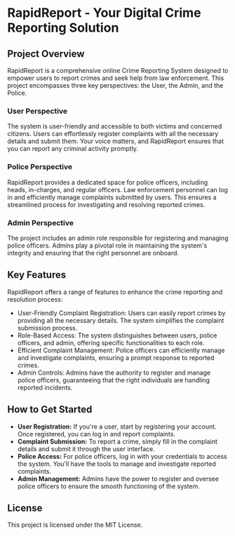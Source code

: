 # RapidReport - Your Digital Crime Reporting Solution

## Project Overview
RapidReport is a comprehensive online Crime Reporting System designed to empower users to report crimes and seek help from law enforcement. This project encompasses three key perspectives: the User, the Admin, and the Police.

### User Perspective
The system is user-friendly and accessible to both victims and concerned citizens. Users can effortlessly register complaints with all the necessary details and submit them. Your voice matters, and RapidReport ensures that you can report any criminal activity promptly.

### Police Perspective
RapidReport provides a dedicated space for police officers, including heads, in-charges, and regular officers. Law enforcement personnel can log in and efficiently manage complaints submitted by users. This ensures a streamlined process for investigating and resolving reported crimes.

### Admin Perspective
The project includes an admin role responsible for registering and managing police officers. Admins play a pivotal role in maintaining the system's integrity and ensuring that the right personnel are onboard.

## Key Features
RapidReport offers a range of features to enhance the crime reporting and resolution process:

- User-Friendly Complaint Registration: Users can easily report crimes by providing all the necessary details. The system simplifies the complaint submission process.
- Role-Based Access: The system distinguishes between users, police officers, and admin, offering specific functionalities to each role.
- Efficient Complaint Management: Police officers can efficiently manage and investigate complaints, ensuring a prompt response to reported crimes.
- Admin Controls: Admins have the authority to register and manage police officers, guaranteeing that the right individuals are handling reported incidents.

## How to Get Started
- **User Registration:** If you're a user, start by registering your account. Once registered, you can log in and report complaints.
- **Complaint Submission:** To report a crime, simply fill in the complaint details and submit it through the user interface.
- **Police Access:** For police officers, log in with your credentials to access the system. You'll have the tools to manage and investigate reported complaints.
- **Admin Management:** Admins have the power to register and oversee police officers to ensure the smooth functioning of the system.


## License
This project is licensed under the MIT License.

